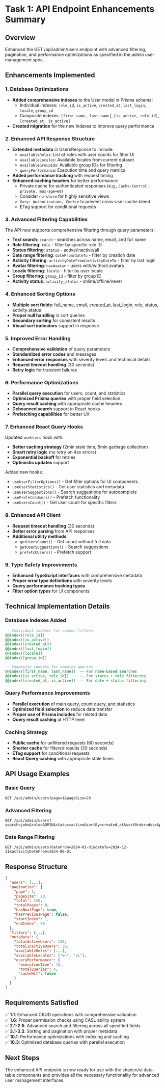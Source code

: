 # Task 1: API Endpoint Enhancements Summary

## Overview

Enhanced the GET /api/admin/users endpoint with advanced filtering, pagination, and performance optimizations as specified in the admin user management spec.

## Enhancements Implemented

### 1. Database Optimizations

- **Added comprehensive indexes** to the User model in Prisma schema:
  - Individual indexes: `role_id`, `is_active`, `created_at`, `last_login`, `locale`, `group_id`
  - Composite indexes: `[first_name, last_name]`, `[is_active, role_id]`, `[created_at, is_active]`
- **Created migration** for the new indexes to improve query performance

### 2. Enhanced API Response Structure

- **Extended metadata** in UsersResponse to include:
  - `availableRoles`: List of roles with user counts for filter UI
  - `availableLocales`: Available locales from current dataset
  - `availableGroupIds`: Available group IDs for filtering
  - `queryPerformance`: Execution time and query metrics
- **Added performance tracking** with request timing
- **Enhanced caching headers** for better performance:
  - Private cache for authenticated responses (e.g., `Cache-Control: private, max-age=60`)
  - Consider `no-store` for highly sensitive views
  - `Vary: Authorization, Cookie` to prevent cross-user cache bleed
  - ETag support for conditional requests

### 3. Advanced Filtering Capabilities

The API now supports comprehensive filtering through query parameters:

- **Text search**: `search` - searches across name, email, and full name
- **Role filtering**: `role` - filter by specific role ID
- **Status filtering**: `status` - active/inactive/all
- **Date range filtering**: `dateFrom`/`dateTo` - filter by creation date
- **Activity filtering**: `activityDateFrom`/`activityDateTo` - filter by last login
- **Avatar filtering**: `hasAvatar` - users with/without avatars
- **Locale filtering**: `locale` - filter by user locale
- **Group filtering**: `group_id` - filter by group ID
- **Activity status**: `activity_status` - online/offline/never

### 4. Enhanced Sorting Options

- **Multiple sort fields**: full_name, email, created_at, last_login, role, status, activity_status
- **Proper null handling** in sort queries
- **Secondary sorting** for consistent results
- **Visual sort indicators** support in response

### 5. Improved Error Handling

- **Comprehensive validation** of query parameters
- **Standardized error codes** and messages
- **Enhanced error responses** with severity levels and technical details
- **Request timeout handling** (30 seconds)
- **Retry logic** for transient failures

### 6. Performance Optimizations

- **Parallel query execution** for users, count, and statistics
- **Optimized Prisma queries** with proper field selection
- **Query result caching** with appropriate cache headers
- **Debounced search** support in React hooks
- **Prefetching capabilities** for better UX

### 7. Enhanced React Query Hooks

Updated `useUsers` hook with:

- **Better caching strategy** (2min stale time, 5min garbage collection)
- **Smart retry logic** (no retry on 4xx errors)
- **Exponential backoff** for retries
- **Optimistic updates** support

Added new hooks:

- `useUserFilterOptions()` - Get filter options for UI components
- `useUserStatistics()` - Get user statistics and metadata
- `useUserSuggestions()` - Search suggestions for autocomplete
- `usePrefetchUsers()` - Prefetch functionality
- `useUsersCount()` - Get user count for specific filters

### 8. Enhanced API Client

- **Request timeout handling** (30 seconds)
- **Better error parsing** from API responses
- **Additional utility methods**:
  - `getUsersCount()` - Get count without full data
  - `getUserSuggestions()` - Search suggestions
  - `prefetchUsers()` - Prefetch support

### 9. Type Safety Improvements

- **Enhanced TypeScript interfaces** with comprehensive metadata
- **Proper error type definitions** with severity levels
- **Query performance tracking types**
- **Filter option types** for UI components

## Technical Implementation Details

### Database Indexes Added

```sql
-- Individual indexes for common filters
@@index([role_id])
@@index([is_active])
@@index([created_at])
@@index([last_login])
@@index([locale])
@@index([group_id])

-- Composite indexes for complex queries
@@index([first_name, last_name])  -- For name-based searches
@@index([is_active, role_id])     -- For status + role filtering
@@index([created_at, is_active])  -- For date + status filtering
```

### Query Performance Improvements

- **Parallel execution** of main query, count query, and statistics
- **Optimized field selection** to reduce data transfer
- **Proper use of Prisma includes** for related data
- **Query result caching** at HTTP level

### Caching Strategy

- **Public cache** for unfiltered requests (60 seconds)
- **Shorter cache** for filtered results (30 seconds)
- **ETag support** for conditional requests
- **React Query caching** with appropriate stale times

## API Usage Examples

### Basic Query

```
GET /api/admin/users?page=1&pageSize=20
```

### Advanced Filtering

```
GET /api/admin/users?search=john&role=ADMIN&status=active&sortBy=created_at&sortOrder=desc&page=1&pageSize=20
```

### Date Range Filtering

```
GET /api/admin/users?dateFrom=2024-01-01&dateTo=2024-12-31&activityDateFrom=2024-06-01
```

## Response Structure

```json
{
  "users": [...],
  "pagination": {
    "page": 1,
    "pageSize": 20,
    "total": 150,
    "totalPages": 8,
    "hasNextPage": true,
    "hasPreviousPage": false,
    "startIndex": 1,
    "endIndex": 20
  },
  "filters": {...},
  "metadata": {
    "totalActiveUsers": 120,
    "totalInactiveUsers": 30,
    "availableRoles": [...],
    "availableLocales": ["en", "vi"],
    "queryPerformance": {
      "executionTime": 45,
      "totalQueries": 4,
      "cacheHit": false
    }
  }
}
```

## Requirements Satisfied

✅ **1.1**: Enhanced CRUD operations with comprehensive validation  
✅ **1.6**: Proper permission checks using CASL ability system  
✅ **2.1-2.5**: Advanced search and filtering across all specified fields  
✅ **3.1-3.3**: Sorting and pagination with proper metadata  
✅ **10.1**: Performance optimizations with indexing and caching  
✅ **10.3**: Optimized database queries with parallel execution

## Next Steps

The enhanced API endpoint is now ready for use with the shadcn/ui data-table components and provides all the necessary functionality for advanced user management interfaces.
